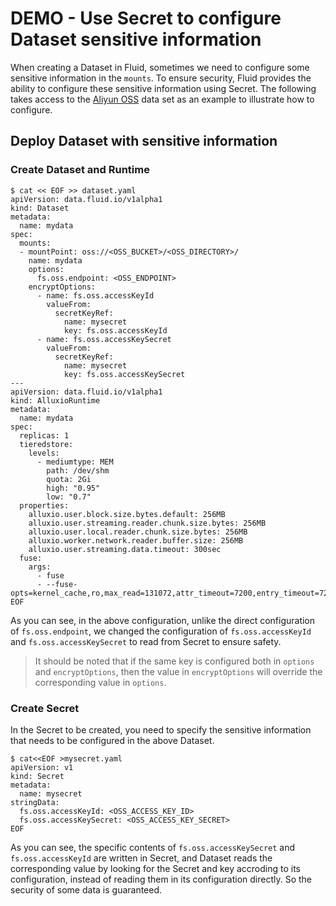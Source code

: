# DEMO - Use Secret to configure Dataset sensitive information

When creating a Dataset in Fluid, sometimes we need to configure some sensitive information in the `mounts`. To ensure security, Fluid provides the ability to configure these sensitive information using Secret. The following takes access to the [Aliyun OSS](https://cn.aliyun.com/product/oss) data set as an example to illustrate how to configure.

## Deploy Dataset with sensitive information

### Create Dataset and Runtime

```shell
$ cat << EOF >> dataset.yaml
apiVersion: data.fluid.io/v1alpha1
kind: Dataset
metadata:
  name: mydata
spec:
  mounts:
  - mountPoint: oss://<OSS_BUCKET>/<OSS_DIRECTORY>/
    name: mydata
    options:
      fs.oss.endpoint: <OSS_ENDPOINT>
    encryptOptions:
      - name: fs.oss.accessKeyId
        valueFrom:
          secretKeyRef:
            name: mysecret
            key: fs.oss.accessKeyId
      - name: fs.oss.accessKeySecret
        valueFrom:
          secretKeyRef:
            name: mysecret
            key: fs.oss.accessKeySecret
---
apiVersion: data.fluid.io/v1alpha1
kind: AlluxioRuntime
metadata:
  name: mydata
spec:
  replicas: 1
  tieredstore:
    levels:
      - mediumtype: MEM
        path: /dev/shm
        quota: 2Gi
        high: "0.95"
        low: "0.7"
  properties:
    alluxio.user.block.size.bytes.default: 256MB
    alluxio.user.streaming.reader.chunk.size.bytes: 256MB
    alluxio.user.local.reader.chunk.size.bytes: 256MB
    alluxio.worker.network.reader.buffer.size: 256MB
    alluxio.user.streaming.data.timeout: 300sec
  fuse:
    args:
      - fuse
      - --fuse-opts=kernel_cache,ro,max_read=131072,attr_timeout=7200,entry_timeout=7200,nonempty,max_readahead=0
EOF
```

As you can see, in the above configuration, unlike the direct configuration of `fs.oss.endpoint`, we changed the configuration of `fs.oss.accessKeyId` and `fs.oss.accessKeySecret` to read from Secret to ensure safety.

> It should be noted that if the same key is configured both in `options` and `encryptOptions`, then the value in `encryptOptions` will override the corresponding value in `options`.

### Create Secret

In the Secret to be created, you need to specify the sensitive information that needs to be configured in the above Dataset.

```shell
$ cat<<EOF >mysecret.yaml
apiVersion: v1
kind: Secret
metadata:
  name: mysecret
stringData:
  fs.oss.accessKeyId: <OSS_ACCESS_KEY_ID>
  fs.oss.accessKeySecret: <OSS_ACCESS_KEY_SECRET>
EOF
```

As you can see, the specific contents of `fs.oss.accessKeySecret` and `fs.oss.accessKeyId` are written in Secret, and Dataset reads the corresponding value by looking for the Secret and key accroding to its configuration, instead of reading them in its configuration directly. So the security of some data is guaranteed.

